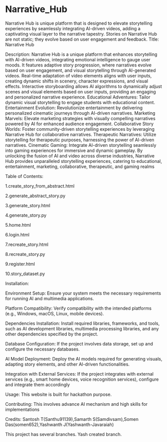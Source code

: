# Narrative_Hub
Narrative Hub is unique platform that is designed to elevate storytelling experiences by seamlessly integrating AI-driven videos, adding a captivating visual layer to the narrative tapestry. Stories on Narrative Hub are not static; they evolve based on user engagement and feedback.
Title: Narrative Hub


Description: Narrative Hub is a unique platform that enhances storytelling with AI-driven videos, integrating emotional intelligence to gauge user moods. It features adaptive story progression, where narratives evolve based on user engagement, and visual storytelling through AI-generated videos. Real-time adaptation of video elements aligns with user inputs, creating dynamic shifts in scenery, character expressions, and visual effects. Interactive storyboarding allows AI algorithms to dynamically adjust scenes and visual elements based on user inputs, providing an engaging and personalized narrative experience.
                                  Educational Adventures: Tailor dynamic visual storytelling to engage students with educational content.
Entertainment Evolution: Revolutionize entertainment by delivering personalized cinematic journeys through AI-driven narratives.
Marketing Marvels: Elevate marketing strategies with visually compelling narratives powered by AI for enhanced audience engagement.
Collaborative Story Worlds: Foster community-driven storytelling experiences by leveraging Narrative Hub for collaborative narratives.
Therapeutic Narratives: Utilize storytelling for therapeutic purposes, harnessing the power of AI-driven narratives.
Cinematic Gaming: Integrate AI-driven storytelling seamlessly into gaming experiences for immersive and dynamic gameplay.
By unlocking the fusion of AI and video across diverse industries, Narrative Hub provides unparalleled storytelling experiences, catering to educational, entertainment, marketing, collaborative, therapeutic, and gaming realms



Table of Contents: 

1.create_story_from_abstract.html

2.generate_abstract_story.py

3.generate_story.html

4.generate_story.py

5.home.html

6.login.html

7.recreate_story.html

8.recreate_story.py

9.register.html

10.story_dataset.py




Installation: 

Environment Setup: Ensure your system meets the necessary requirements for running AI and multimedia applications.

Platform Compatibility: Verify compatibility with the intended platforms (e.g., Windows, macOS, Linux, mobile devices).

Dependencies Installation: Install required libraries, frameworks, and tools, such as AI development libraries, multimedia processing libraries, and any other dependencies specified by the project.

Database Configuration: If the project involves data storage, set up and configure the necessary databases.

AI Model Deployment: Deploy the AI models required for generating visuals, adapting story elements, and other AI-driven functionalities.

Integration with External Services: If the project integrates with external services (e.g., smart home devices, voice recognition services), configure and integrate them accordingly



Usage: This website is built for hackathon purpose.



Contributing: This involves advance AI mechanism and high skills for implementations



Credits: Santosh T(Santhu91139),Samarth S(Samdivsam),Somen Das(somen652),Yashwanth J(Yashwanth-Javaraiah)

This project has several branches. Yash created branch.



